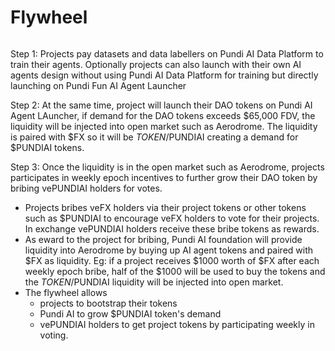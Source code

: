 # Flywheel

<figure><img src="../../.gitbook/assets/Screenshot 2024-12-14 at 2.10.12 PM.png" alt=""><figcaption></figcaption></figure>

Step 1: Projects pay datasets and data labellers on Pundi AI Data Platform to train their agents. Optionally projects can also launch with their own AI agents design without using Pundi AI Data Platform for training but directly launching on Pundi Fun AI Agent Launcher

Step 2:  At the same time, project will launch their DAO tokens on Pundi AI Agent LAuncher,  if demand for the DAO tokens exceeds $65,000 FDV, the liquidity will be injected into open market such as Aerodrome. The liquidity is paired with $FX so it will be $TOKEN/$PUNDIAI creating a demand for $PUNDIAI tokens.

Step 3: Once the liquidity is in the open market such as Aerodrome, projects participates in weekly epoch incentives to further grow their DAO token by bribing vePUNDIAI holders for votes.

* Projects bribes veFX holders via their project tokens or other tokens such as $PUNDIAI to encourage veFX holders to vote for their projects. In exchange vePUNDIAI holders receive these bribe tokens as rewards.&#x20;
* As eward to the project for bribing, Pundi AI foundation will provide liquidity into Aerodrome by buying up AI agent tokens and paired with $FX as liquidity. Eg: if a project receives $1000 worth of $FX after each weekly epoch bribe, half of the $1000 will be used to buy the tokens and the $TOKEN/$PUNDIAI liquidity will be injected into open market.
* The flywheel allows&#x20;
  * projects to bootstrap their tokens
  * Pundi AI to grow $PUNDIAI token's demand
  * vePUNDIAI holders to get project tokens by participating weekly in voting.


